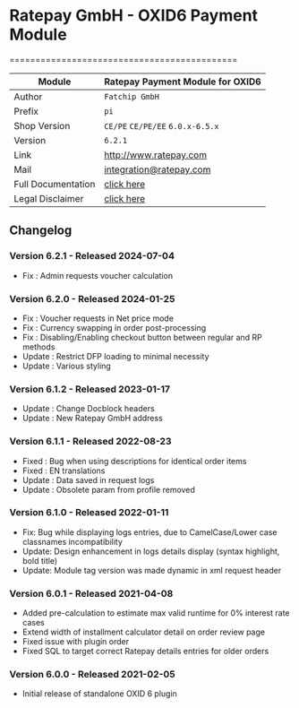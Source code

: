 # Ratepay GmbH - OXID6 Payment Module
============================================

|Module | Ratepay Payment Module for OXID6
|------|----------
|Author | `Fatchip GmbH`
|Prefix | `pi`
|Shop Version | `CE/PE` `CE/PE/EE` `6.0.x-6.5.x`
|Version | `6.2.1`
|Link | http://www.ratepay.com
|Mail | integration@ratepay.com
|Full Documentation | [click here](https://docs.ratepay.com/docs/developer/shop_modules/oxid/ratepay_payment_plugin_for_oxid/)|
|Legal Disclaimer   | [click here](https://docs.ratepay.com/docs/developer/shop_modules/overview/)| 

## Changelog

### Version 6.2.1 - Released 2024-07-04
* Fix : Admin requests voucher calculation

### Version 6.2.0 - Released 2024-01-25
* Fix : Voucher requests in Net price mode
* Fix : Currency swapping in order post-processing
* Fix : Disabling/Enabling checkout button between regular and RP methods
* Update : Restrict DFP loading to minimal necessity
* Update : Various styling

### Version 6.1.2 - Released 2023-01-17
* Update : Change Docblock headers
* Update : New Ratepay GmbH address

### Version 6.1.1 - Released 2022-08-23
* Fixed : Bug when using descriptions for identical order items
* Fixed : EN translations
* Update : Data saved in request logs
* Update : Obsolete param from profile removed

### Version 6.1.0 - Released 2022-01-11
* Fix: Bug while displaying logs entries, due to CamelCase/Lower case classnames incompatibility
* Update: Design enhancement in logs details display (syntax highlight, bold title)
* Update: Module tag version was made dynamic in xml request header

### Version 6.0.1 - Released 2021-04-08
* Added pre-calculation to estimate max valid runtime for 0% interest rate cases
* Extend width of installment calculator detail on order review page
* Fixed issue with plugin order
* Fixed SQL to target correct Ratepay details entries for older orders

### Version 6.0.0 - Released 2021-02-05
* Initial release of standalone OXID 6 plugin
